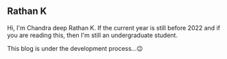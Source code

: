 ## Rathan K

Hi, I'm Chandra deep Rathan K. If the current year is still before 2022 and if you are reading this, then I'm still an undergraduate student.


This blog is under the development process...😉
